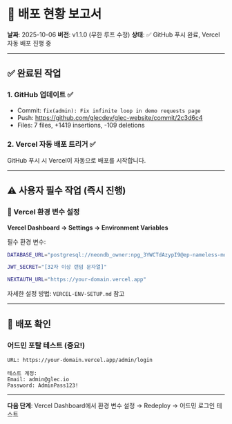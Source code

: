 # 🚀 배포 현황 보고서

**날짜**: 2025-10-06
**버전**: v1.1.0 (무한 루프 수정)
**상태**: ✅ GitHub 푸시 완료, Vercel 자동 배포 진행 중

---

## ✅ 완료된 작업

### 1. GitHub 업데이트 ✅
- Commit: `fix(admin): Fix infinite loop in demo requests page`
- Push: https://github.com/glecdev/glec-website/commit/2c3d6c4
- Files: 7 files, +1419 insertions, -109 deletions

### 2. Vercel 자동 배포 트리거 ✅
GitHub 푸시 시 Vercel이 자동으로 배포를 시작합니다.

---

## ⚠️ 사용자 필수 작업 (즉시 진행)

### 🔐 Vercel 환경 변수 설정

**Vercel Dashboard → Settings → Environment Variables**

필수 환경 변수:
```bash
DATABASE_URL="postgresql://neondb_owner:npg_3YWCTdAzypI9@ep-nameless-mountain-adc1j5f8-pooler.c-2.us-east-1.aws.neon.tech/neondb?sslmode=require"

JWT_SECRET="[32자 이상 랜덤 문자열]"

NEXTAUTH_URL="https://your-domain.vercel.app"
```

자세한 설정 방법: `VERCEL-ENV-SETUP.md` 참고

---

## 🧪 배포 확인

### 어드민 포탈 테스트 (중요!)
```
URL: https://your-domain.vercel.app/admin/login

테스트 계정:
Email: admin@glec.io
Password: AdminPass123!
```

---

**다음 단계**: Vercel Dashboard에서 환경 변수 설정 → Redeploy → 어드민 로그인 테스트
